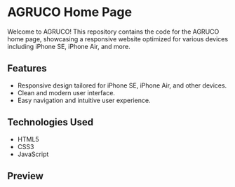 # AGRUCO Home Page

Welcome to AGRUCO! This repository contains the code for the AGRUCO home page, showcasing a responsive website optimized for various devices including iPhone SE, iPhone Air, and more.

## Features

- Responsive design tailored for iPhone SE, iPhone Air, and other devices.
- Clean and modern user interface.
- Easy navigation and intuitive user experience.

## Technologies Used

- HTML5
- CSS3
- JavaScript

## Preview
